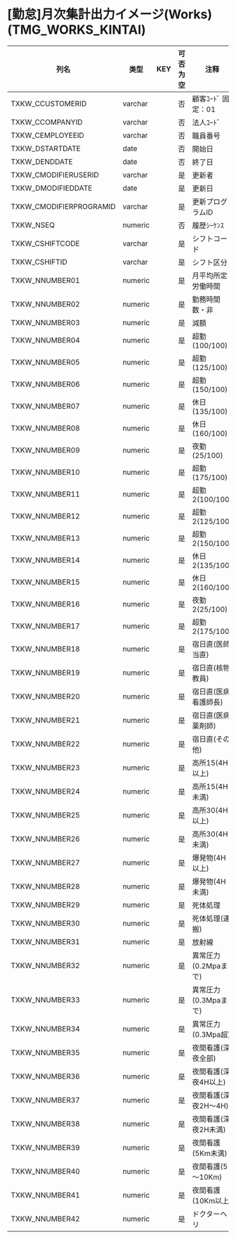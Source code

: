 # [勤怠]月次集計出力イメージ(Works)                                       (TMG_WORKS_KINTAI)
| 列名   | 类型   | KEY  | 可否为空 | 注释   |
| ---- | ---- | ---- | ---- | ---- |
|TXKW_CCUSTOMERID|varchar||否|顧客ｺｰﾄﾞ                        固定：01                                                       |
|TXKW_CCOMPANYID|varchar||否|法人ｺｰﾄﾞ                                                                                    |
|TXKW_CEMPLOYEEID|varchar||否|職員番号                                                                                      |
|TXKW_DSTARTDATE|date||否|開始日                                                                                       |
|TXKW_DENDDATE|date||否|終了日                                                                                       |
|TXKW_CMODIFIERUSERID|varchar||是|更新者                                                                                       |
|TXKW_DMODIFIEDDATE|date||是|更新日                                                                                       |
|TXKW_CMODIFIERPROGRAMID|varchar||是|更新プログラムID                                                                                 |
|TXKW_NSEQ|numeric||否|履歴ｼｰｹﾝｽ                                                                                   |
|TXKW_CSHIFTCODE|varchar||是|シフトコード                                                                                    |
|TXKW_CSHIFTID|varchar||是|シフト区分                                                                                     |
|TXKW_NNUMBER01|numeric||是|月平均所定労働時間                                                                                 |
|TXKW_NNUMBER02|numeric||是|勤務時間数・非                                                                                   |
|TXKW_NNUMBER03|numeric||是|減額                                                                                        |
|TXKW_NNUMBER04|numeric||是|超勤(100/100)                                                                               |
|TXKW_NNUMBER05|numeric||是|超勤(125/100)                                                                               |
|TXKW_NNUMBER06|numeric||是|超勤(150/100)                                                                               |
|TXKW_NNUMBER07|numeric||是|休日(135/100)                                                                               |
|TXKW_NNUMBER08|numeric||是|休日(160/100)                                                                               |
|TXKW_NNUMBER09|numeric||是|夜勤(25/100)                                                                                |
|TXKW_NNUMBER10|numeric||是|超勤(175/100)                                                                               |
|TXKW_NNUMBER11|numeric||是|超勤2(100/100)                                                                              |
|TXKW_NNUMBER12|numeric||是|超勤2(125/100)                                                                              |
|TXKW_NNUMBER13|numeric||是|超勤2(150/100)                                                                              |
|TXKW_NNUMBER14|numeric||是|休日2(135/100)                                                                              |
|TXKW_NNUMBER15|numeric||是|休日2(160/100)                                                                              |
|TXKW_NNUMBER16|numeric||是|夜勤2(25/100)                                                                               |
|TXKW_NNUMBER17|numeric||是|超勤2(175/100)                                                                              |
|TXKW_NNUMBER18|numeric||是|宿日直(医師当直)                                                                                 |
|TXKW_NNUMBER19|numeric||是|宿日直(核物教員)                                                                                 |
|TXKW_NNUMBER20|numeric||是|宿日直(医病看護師長)                                                                               |
|TXKW_NNUMBER21|numeric||是|宿日直(医病薬剤師)                                                                                |
|TXKW_NNUMBER22|numeric||是|宿日直(その他)                                                                                  |
|TXKW_NNUMBER23|numeric||是|高所15(4H以上)                                                                                |
|TXKW_NNUMBER24|numeric||是|高所15(4H未満)                                                                                |
|TXKW_NNUMBER25|numeric||是|高所30(4H以上)                                                                                |
|TXKW_NNUMBER26|numeric||是|高所30(4H未満)                                                                                |
|TXKW_NNUMBER27|numeric||是|爆発物(4H以上)                                                                                 |
|TXKW_NNUMBER28|numeric||是|爆発物(4H未満)                                                                                 |
|TXKW_NNUMBER29|numeric||是|死体処理                                                                                      |
|TXKW_NNUMBER30|numeric||是|死体処理(運搬)                                                                                  |
|TXKW_NNUMBER31|numeric||是|放射線                                                                                       |
|TXKW_NNUMBER32|numeric||是|異常圧力(0.2Mpaまで)                                                                            |
|TXKW_NNUMBER33|numeric||是|異常圧力(0.3Mpaまで)                                                                            |
|TXKW_NNUMBER34|numeric||是|異常圧力(0.3Mpa超)                                                                             |
|TXKW_NNUMBER35|numeric||是|夜間看護(深夜全部)                                                                                |
|TXKW_NNUMBER36|numeric||是|夜間看護(深夜4H以上)                                                                              |
|TXKW_NNUMBER37|numeric||是|夜間看護(深夜2H～4H)                                                                             |
|TXKW_NNUMBER38|numeric||是|夜間看護(深夜2H未満)                                                                              |
|TXKW_NNUMBER39|numeric||是|夜間看護(5Km未満)                                                                               |
|TXKW_NNUMBER40|numeric||是|夜間看護(5～10Km)                                                                              |
|TXKW_NNUMBER41|numeric||是|夜間看護(10Km以上)                                                                              |
|TXKW_NNUMBER42|numeric||是|ドクターヘリ                                                                                    |

